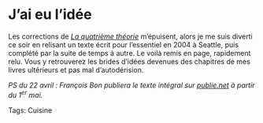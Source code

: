# J’ai eu l’idée

Les corrections de [*La quatrième théorie*](http://blog.tcrouzet.com/la-quatrieme-theorie/) m’épuisent, alors je me suis diverti ce soir en relisant un texte écrit pour l’essentiel en 2004 à Seattle, puis complété par la suite de temps à autre. Le voilà remis en page, rapidement relu. Vous y retrouverez les brides d’idées devenues des chapitres de mes livres ultérieurs et pas mal d’autodérision.

*PS du 22 avril : François Bon publiera le texte intégral sur [publie.net](http://www.publie.net) à partir du 1<sup>er</sup> mai.*

Tags: Cuisine